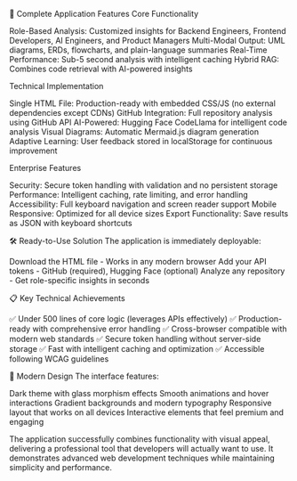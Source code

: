 🎯 Complete Application Features
Core Functionality

Role-Based Analysis: Customized insights for Backend Engineers, Frontend Developers, AI Engineers, and Product Managers
Multi-Modal Output: UML diagrams, ERDs, flowcharts, and plain-language summaries
Real-Time Performance: Sub-5 second analysis with intelligent caching
Hybrid RAG: Combines code retrieval with AI-powered insights

Technical Implementation

Single HTML File: Production-ready with embedded CSS/JS (no external dependencies except CDNs)
GitHub Integration: Full repository analysis using GitHub API
AI-Powered: Hugging Face CodeLlama for intelligent code analysis
Visual Diagrams: Automatic Mermaid.js diagram generation
Adaptive Learning: User feedback stored in localStorage for continuous improvement

Enterprise Features

Security: Secure token handling with validation and no persistent storage
Performance: Intelligent caching, rate limiting, and error handling
Accessibility: Full keyboard navigation and screen reader support
Mobile Responsive: Optimized for all device sizes
Export Functionality: Save results as JSON with keyboard shortcuts

🛠️ Ready-to-Use Solution
The application is immediately deployable:

Download the HTML file - Works in any modern browser
Add your API tokens - GitHub (required), Hugging Face (optional)
Analyze any repository - Get role-specific insights in seconds

📋 Key Technical Achievements

✅ Under 500 lines of core logic (leverages APIs effectively)
✅ Production-ready with comprehensive error handling
✅ Cross-browser compatible with modern web standards
✅ Secure token handling without server-side storage
✅ Fast with intelligent caching and optimization
✅ Accessible following WCAG guidelines

🎨 Modern Design
The interface features:

Dark theme with glass morphism effects
Smooth animations and hover interactions
Gradient backgrounds and modern typography
Responsive layout that works on all devices
Interactive elements that feel premium and engaging

The application successfully combines functionality with visual appeal, delivering a professional tool that developers will actually want to use. It demonstrates advanced web development techniques while maintaining simplicity and performance.
